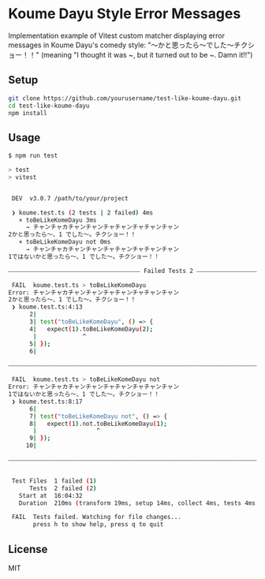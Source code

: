 # Koume Dayu Style Error Messages

Implementation example of Vitest custom matcher displaying error messages in Koume Dayu's comedy style: "〜かと思ったら〜でした〜チクショー！！" (meaning "I thought it was ~, but it turned out to be ~. Damn it!!")

## Setup

```bash
git clone https://github.com/yourusername/test-like-koume-dayu.git
cd test-like-koume-dayu
npm install
```

## Usage

```bash
$ npm run test

> test
> vitest


 DEV  v3.0.7 /path/to/your/project

 ❯ koume.test.ts (2 tests | 2 failed) 4ms
   × toBeLikeKomeDayu 3ms
     → チャンチャカチャンチャンチャチャンチャチャンチャン
2かと思ったら～、1 でした～。チクショー！！
   × toBeLikeKomeDayu not 0ms
     → チャンチャカチャンチャンチャチャンチャチャンチャン
1ではないかと思ったら～、1 でした～。チクショー！！

⎯⎯⎯⎯⎯⎯⎯⎯⎯⎯⎯⎯⎯⎯⎯⎯⎯⎯⎯⎯⎯⎯⎯⎯⎯⎯⎯⎯⎯⎯⎯⎯⎯⎯⎯⎯⎯⎯⎯⎯⎯⎯⎯⎯⎯ Failed Tests 2 ⎯⎯⎯⎯⎯⎯⎯⎯⎯⎯⎯⎯⎯⎯⎯⎯⎯⎯⎯⎯⎯⎯⎯⎯⎯⎯⎯⎯⎯⎯⎯⎯⎯⎯⎯⎯⎯⎯⎯⎯⎯⎯⎯⎯⎯⎯

 FAIL  koume.test.ts > toBeLikeKomeDayu
Error: チャンチャカチャンチャンチャチャンチャチャンチャン
2かと思ったら～、1 でした～。チクショー！！
 ❯ koume.test.ts:4:13
      2|
      3| test("toBeLikeKomeDayu", () => {
      4|   expect(1).toBeLikeKomeDayu(2);
       |             ^
      5| });
      6|

⎯⎯⎯⎯⎯⎯⎯⎯⎯⎯⎯⎯⎯⎯⎯⎯⎯⎯⎯⎯⎯⎯⎯⎯⎯⎯⎯⎯⎯⎯⎯⎯⎯⎯⎯⎯⎯⎯⎯⎯⎯⎯⎯⎯⎯⎯⎯⎯⎯⎯⎯⎯⎯⎯⎯⎯⎯⎯⎯⎯⎯⎯⎯⎯⎯⎯⎯⎯⎯⎯⎯⎯⎯⎯⎯⎯⎯⎯⎯⎯⎯⎯⎯⎯⎯⎯⎯⎯⎯⎯⎯⎯⎯⎯⎯⎯⎯⎯⎯⎯⎯[1/2]⎯

 FAIL  koume.test.ts > toBeLikeKomeDayu not
Error: チャンチャカチャンチャンチャチャンチャチャンチャン
1ではないかと思ったら～、1 でした～。チクショー！！
 ❯ koume.test.ts:8:17
      6|
      7| test("toBeLikeKomeDayu not", () => {
      8|   expect(1).not.toBeLikeKomeDayu(1);
       |                 ^
      9| });
     10|

⎯⎯⎯⎯⎯⎯⎯⎯⎯⎯⎯⎯⎯⎯⎯⎯⎯⎯⎯⎯⎯⎯⎯⎯⎯⎯⎯⎯⎯⎯⎯⎯⎯⎯⎯⎯⎯⎯⎯⎯⎯⎯⎯⎯⎯⎯⎯⎯⎯⎯⎯⎯⎯⎯⎯⎯⎯⎯⎯⎯⎯⎯⎯⎯⎯⎯⎯⎯⎯⎯⎯⎯⎯⎯⎯⎯⎯⎯⎯⎯⎯⎯⎯⎯⎯⎯⎯⎯⎯⎯⎯⎯⎯⎯⎯⎯⎯⎯⎯⎯⎯[2/2]⎯


 Test Files  1 failed (1)
      Tests  2 failed (2)
   Start at  16:04:32
   Duration  210ms (transform 19ms, setup 14ms, collect 4ms, tests 4ms, environment 0ms, prepare 39ms)

 FAIL  Tests failed. Watching for file changes...
       press h to show help, press q to quit
```

## License

MIT
